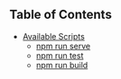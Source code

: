 ## Table of Contents

- [Available Scripts](#available-scripts)
  - [npm run serve](#npm-start)
  - [npm run test](#npm-test)
  - [npm run build](#npm-build)
